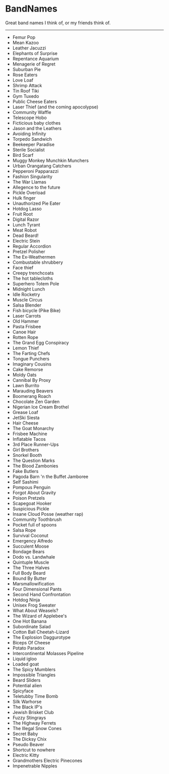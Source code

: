 BandNames
=========

Great band names I think of, or my friends think of.

-----


* Femur Pop
* Mean Kazoo
* Leather Jacuzzi
* Elephants of Surprise
* Repentance Aquarium
* Menagerie of Regret
* Suburban Pie
* Rose Eaters
* Love Loaf
* Shrimp Attack
* Tin Roof Tiki
* Gym Tuxedo
* Public Cheese Eaters
* Laser Thief (and the coming apocolypse)
* Community Waffle
* Telescope Hobo
* Ficticious baby clothes
* Jason and the Leathers
* Avoiding Infinity
* Torpedo Sandwich
* Beekeeper Paradise
* Sterile Socialist
* Bird Scarf 
* Muggy Monkey Munchkin Munchers
* Urban Orangatang Catchers
* Pepperoni Papparazzi
* Fashion Singularity
* The War Llamas
* Allegence to the future
* Pickle Overload
* Hulk finger
* Unauthorized Pie Eater
* Hotdog Lasso
* Fruit Root
* Digital Razor
* Lunch Tyrant
* Meat Robot
* Dead Beard!
* Electric Stein
* Regular Accordion
* Pretzel Polisher
* The Ex-Weathermen
* Combustable shrubbery
* Face thief
* Creepy trenchcoats
* The hot tablecloths
* Superhero Totem Pole
* Midnight Lunch
* Idle Rocketry
* Muscle Circus
* Salsa Blender
* Fish bicycle (Pike Bike)
* Laser Carrots
* Old Hammer
* Pasta Frisbee
* Canoe Hair
* Rotten Rope
* The Grand Egg Conspiracy
* Lemon Thief
* The Farting Chefs
* Tongue Punchers
* Imaginary Cousins
* Cake Remorse
* Moldy Oats
* Cannibal By Proxy
* Lawn Burrito
* Marauding Beavers
* Boomerang Roach
* Chocolate Zen Garden
* Nigerian Ice Cream Brothel
* Grease Loaf
* JetSki Siesta
* Hair Cheese
* The Goat Monarchy
* Frisbee Machine
* Inflatable Tacos
* 3rd Place Runner-Ups
* Girl Brothers
* Snorkel Booth
* The Question Marks
* The Blood Zambonies
* Fake Butlers
* Pagoda Barn 'n the Buffet Jamboree
* Self Sashimi
* Pompous Penguin
* Forgot About Gravity
* Poison Pretzels
* Scapegoat Hooker
* Suspicious Pickle
* Insane Cloud Posse (weather rap)
* Community Toothbrush 
* Pocket full of spoons
* Salsa Rope
* Survival Coconut
* Emergency Alfredo
* Succulent Moose
* Bondage Bears
* Dodo vs. Landwhale
* Quintuple Muscle
* The Three Halves
* Full Body Beard
* Bound By Butter
* Marsmallowification
* Four Dimensional Pants
* Second Hand Confrontation
* Hotdog Ninja
* Unisex Frog Sweater
* What About Weasels?
* The Wizard of Applebee's
* One Hot Banana
* Subordinate Salad
* Cotton Ball Cheetah-Lizard
* The Explosion Daggurotype
* Biceps Of Cheese
* Potato Paradox
* Intercontinental Molasses Pipeline 
* Liquid igloo
* Loaded goat
* The Spicy Mumblers
* Impossible Triangles
* Beard Sliders
* Potential alien
* Spicyface
* Teletubby Time Bomb
* Silk Warhorse
* The Black IP's
* Jewish Brisket Club
* Fuzzy Stingrays
* The Highway Ferrets
* The Illegal Snow Cones
* Secret Baby
* The Dicksy Chix
* Pseudo Beaver
* Shortcut to nowhere 
* Electric Kitty
* Grandmothers Electric Pinecones
* Impenetrable Nipples
